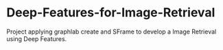 # Deep-Features-for-Image-Retrieval
Project applying graphlab create and SFrame to develop a Image Retrieval using Deep Features.
